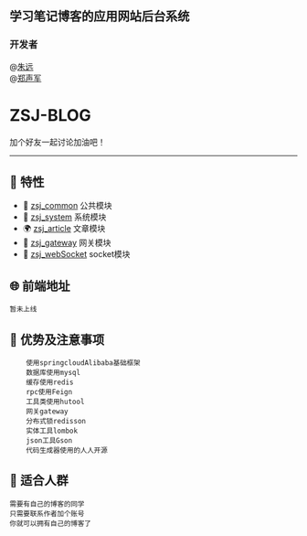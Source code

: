 ## 学习笔记博客的应用网站后台系统

### 开发者
@[朱远](https://gitee.com/zhu-yuanthorn11z/)<br/>
@[郑声军](https://gitee.com/zhengshengjun/)
<div>
<h1> ZSJ-BLOG</h1>
<p>加个好友一起讨论加油吧！</p>
</div>


---

## 🎉 特性

- 💪 [zsj_common](zsj_common)  公共模块
- 💅 [zsj_system](zsj_system)   系统模块
- 🌍 [zsj_article](zsj_article) 文章模块
- 👏 [zsj_gateway](zsj_gateway) 网关模块
- 🤪 [zsj_webSocket](zsj_webSocket) socket模块


## 🌐 前端地址
    暂未上线

## 📌 优势及注意事项

```
    使用springcloudAlibaba基础框架
    数据库使用mysql
    缓存使用redis
    rpc使用Feign
    工具类使用hutool
    网关gateway
    分布式锁redisson
    实体工具lombok
    json工具Gson
    代码生成器使用的人人开源
```

## 💚 适合人群
    需要有自己的博客的同学
    只需要联系作者加个账号 
    你就可以拥有自己的博客了



